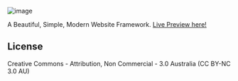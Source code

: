 ![image](https://raw.githubusercontent.com/kurisubrooks/Caramel/gh-pages/inc/logo.png)

A Beautiful, Simple, Modern Website Framework. [Live Preview here!](http://kurisubrooks.github.io/Caramel/)

## License
Creative Commons - Attribution, Non Commercial - 3.0 Australia
(CC BY-NC 3.0 AU)
